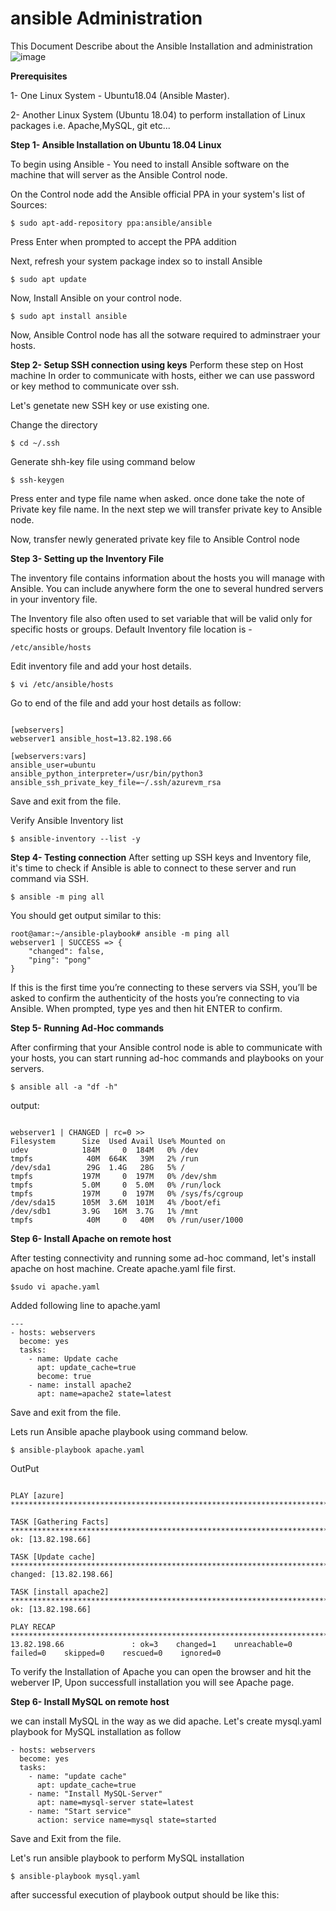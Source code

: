 # ansible Administration
This Document Describe about the Ansible Installation and administration
![image](https://www.google.com/url?sa=i&url=https%3A%2F%2Fintellipaat.com%2Fblog%2Ftutorial%2Fdevops-tutorial%2Fansible-tutorial%2F&psig=AOvVaw0XTZ6naQJtNOWtZ49qVmX9&ust=1580557366480000&source=images&cd=vfe&ved=0CAIQjRxqFwoTCLi23ZXhrecCFQAAAAAdAAAAABAU)

**Prerequisites** 

1- One Linux System - Ubuntu18.04 (Ansible Master).

2- Another Linux System (Ubuntu 18.04) to perform installation of Linux packages i.e. Apache,MySQL, git etc...

**Step 1- Ansible Installation on Ubuntu 18.04 Linux**

To begin using Ansible - You need to install Ansible software on the machine that will server as the Ansible Control node.

On the Control node add the Ansible official PPA in your system's list of Sources:
```
$ sudo apt-add-repository ppa:ansible/ansible
```
Press Enter when prompted to accept the PPA addition

Next, refresh your system package index so to install Ansible
```
$ sudo apt update
```
Now, Install Ansible on your control node.
```
$ sudo apt install ansible
```

Now, Ansible Control node has all the sotware required to adminstraer your hosts.

**Step 2- Setup SSH connection using keys**
Perform these step on Host machine
In order to communicate with hosts, either we can use password or key method to communicate over ssh.

Let's genetate new SSH key or use existing one.

Change the directory
```
$ cd ~/.ssh 
```
Generate shh-key file using command below

```
$ ssh-keygen
```
 Press enter and type file name when asked.
 once done take the note of Private key file name. In the next step we will transfer private key to Ansible node.

 Now, transfer newly generated private key file to Ansible Control node 


**Step 3- Setting up the Inventory File**

The inventory file contains information about the hosts you will manage with Ansible. You can include anywhere form the one to several hundred servers in your inventory file.

The Inventory file also often used to set variable that will be valid only for specific hosts or groups. 
Default Inventory file location is - 
```
/etc/ansible/hosts
```
Edit inventory file and add your host details.

```
$ vi /etc/ansible/hosts
```
Go to end of the file and add your host details as follow:
```

[webservers]
webserver1 ansible_host=13.82.198.66

[webservers:vars]
ansible_user=ubuntu
ansible_python_interpreter=/usr/bin/python3
ansible_ssh_private_key_file=~/.ssh/azurevm_rsa
```
Save and exit from the file.

Verify Ansible Inventory list
```
$ ansible-inventory --list -y
```

**Step 4- Testing connection**
After setting up SSH keys and Inventory file, it's time to check if Ansible is able to connect to these server and run command via SSH.

```
$ ansible -m ping all
```
You should get output similar to this:
```
root@amar:~/ansible-playbook# ansible -m ping all
webserver1 | SUCCESS => {
    "changed": false,
    "ping": "pong"
}
```
If this is the first time you’re connecting to these servers via SSH, you’ll be asked to confirm the authenticity of the hosts you’re connecting to via Ansible. When prompted, type yes and then hit ENTER to confirm.

**Step 5- Running Ad-Hoc commands**

After confirming that your Ansible control node is able to communicate with your hosts, you can start running ad-hoc commands and playbooks on your servers.

```
$ ansible all -a "df -h"
```
output:

```

webserver1 | CHANGED | rc=0 >>
Filesystem      Size  Used Avail Use% Mounted on
udev            184M     0  184M   0% /dev
tmpfs            40M  664K   39M   2% /run
/dev/sda1        29G  1.4G   28G   5% /
tmpfs           197M     0  197M   0% /dev/shm
tmpfs           5.0M     0  5.0M   0% /run/lock
tmpfs           197M     0  197M   0% /sys/fs/cgroup
/dev/sda15      105M  3.6M  101M   4% /boot/efi
/dev/sdb1       3.9G   16M  3.7G   1% /mnt
tmpfs            40M     0   40M   0% /run/user/1000

```
**Step 6- Install Apache on remote host**

After testing connectivity and running some ad-hoc command, let's install apache on host machine.
Create apache.yaml file first.

```
$sudo vi apache.yaml
```
Added following line to apache.yaml
```
---
- hosts: webservers
  become: yes
  tasks:
    - name: Update cache
      apt: update_cache=true
      become: true
    - name: install apache2
      apt: name=apache2 state=latest
```
Save and exit from the file.

Lets run Ansible apache playbook using command below.
```
$ ansible-playbook apache.yaml
```
OutPut

```

PLAY [azure] ******************************************************************************************************************

TASK [Gathering Facts] ********************************************************************************************************
ok: [13.82.198.66]

TASK [Update cache] ***********************************************************************************************************
changed: [13.82.198.66]

TASK [install apache2] ********************************************************************************************************
ok: [13.82.198.66]

PLAY RECAP ********************************************************************************************************************
13.82.198.66               : ok=3    changed=1    unreachable=0    failed=0    skipped=0    rescued=0    ignored=0
```
To verify the Installation of Apache you can open the browser and hit the weberver IP, Upon successfull installation you will see Apache page.

**Step 6- Install MySQL on remote host**

we can install MySQL in the way as we did apache. Let's create mysql.yaml playbook for MySQL installation as follow
 ```
 - hosts: webservers
   become: yes
   tasks:
     - name: "update cache"
       apt: update_cache=true
     - name: "Install MySQL-Server"
       apt: name=mysql-server state=latest
     - name: "Start service"
       action: service name=mysql state=started

```
Save and Exit from the file.

Let's run ansible playbook to perform MySQL installation

```
$ ansible-playbook mysql.yaml

```
after successful execution of playbook output should be like this:

```


```
